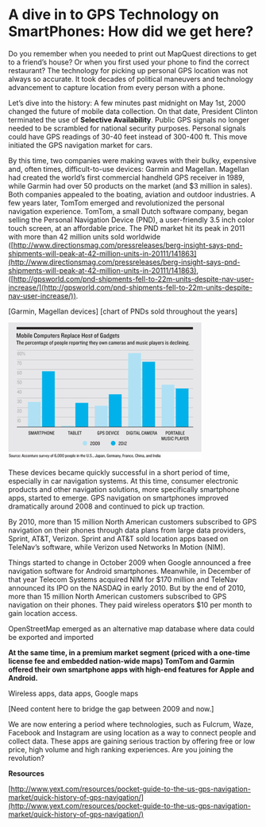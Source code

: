 # A dive in to GPS Technology on SmartPhones: How did we get here?

Do you remember when you needed to print out MapQuest directions to get to a friend’s house? Or when you first used your phone to find the correct restaurant? The technology for picking up personal GPS location was not always so accurate. It took decades of political maneuvers and technology advancement to capture location from every person with a phone.

Let’s dive into the history: A few minutes past midnight on May 1st, 2000 changed the future of mobile data collection. On that date, President Clinton terminated the use of **Selective Availability**. Public GPS signals no longer needed to be scrambled for national security purposes. Personal signals could have GPS readings of 30-40 feet instead of 300-400 ft. This move initiated the GPS navigation market for cars.

By this time, two companies were making waves with their bulky, expensive and, often times, difficult-to-use devices: Garmin and Magellan. Magellan had created the world’s first commercial handheld GPS receiver in 1989, while Garmin had over 50 products on the market (and $3 million in sales). Both companies appealed to the boating, aviation and outdoor industries. A few years later, TomTom emerged and revolutionized the personal navigation experience. TomTom, a small Dutch software company, began selling the Personal Navigation Device (PND), a user-friendly 3.5 inch color touch screen, at an affordable price. The PND market hit its peak in 2011 with more than 42 million units sold worldwide ([http://www.directionsmag.com/pressreleases/berg-insight-says-pnd-shipments-will-peak-at-42-million-units-in-20111/141863](http://www.directionsmag.com/pressreleases/berg-insight-says-pnd-shipments-will-peak-at-42-million-units-in-20111/141863), ([http://gpsworld.com/pnd-shipments-fell-to-22m-units-despite-nav-user-increase/](http://gpsworld.com/pnd-shipments-fell-to-22m-units-despite-nav-user-increase/)).

[Garmin, Magellan devices]
[chart of PNDs sold throughout the years]

![](gps-usage.png)

These devices became quickly successful in a short period of time, especially in car navigation systems. At this time, consumer electronic products and other navigation solutions, more specifically smartphone apps, started to emerge. GPS navigation on smartphones improved dramatically around 2008 and continued to pick up traction.

By 2010, more than 15 million North American customers subscribed to GPS navigation on their phones through data plans from large data providers, Sprint, AT&T, Verizon. Sprint and AT&T sold location apps based on TeleNav’s software, while Verizon used Networks In Motion (NIM).

Things started to change in October 2009 when Google announced a free navigation software for Android smartphones. Meanwhile, in December of that year Telecom Systems acquired NIM for $170 million and TeleNav announced its IPO on the NASDAQ in early 2010\. But by the end of 2010, more than 15 million North American customers subscribed to GPS navigation on their phones. They paid wireless operators $10 per month to gain location access.

OpenStreetMap emerged as an alternative map database where data could be exported and imported

**At the same time, in a premium market segment (priced with a one-time license fee and embedded nation-wide maps) TomTom and Garmin offered their own smartphone apps with high-end features for Apple and Android.**

Wireless apps, data apps, Google maps

[Need content here to bridge the gap between 2009 and now.]

We are now entering a period where technologies, such as Fulcrum, Waze, Facebook and Instagram are using location as a way to connect people and collect data. These apps are gaining serious traction by offering free or low price, high volume and high ranking experiences. Are you joining the revolution?

**Resources**

[http://www.yext.com/resources/pocket-guide-to-the-us-gps-navigation-market/quick-history-of-gps-navigation/](http://www.yext.com/resources/pocket-guide-to-the-us-gps-navigation-market/quick-history-of-gps-navigation/)